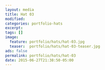 ```yaml
---
layout: media
title: Hat 03
modified:
categories: portfolio-hats
excerpt:
tags: []
image:
  feature: portfolio/hats/hat-03.jpg
  teaser:  portfolio/hats/hat-03-teaser.jpg
ads: false
permalink: portfolio/hats/hat-03
date: 2015-06-27T21:38:50-05:00
---
```


